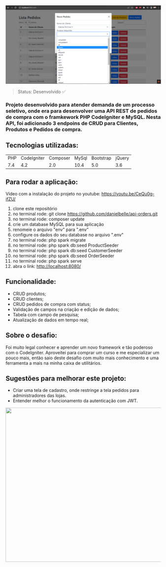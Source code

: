 <img src="https://github.com/danielbelle/api-orders/blob/main/public/readme/CRUD-adicionar.png"></img>

> Status: Desenvolvido ✅
### Projeto desenvolvido para atender demanda de um processo seletivo, onde era para desenvolver uma API REST de pedidos de compra com o framkework PHP CodeIgniter e MySQL. Nesta API, foi adicionado 3 endpoins de CRUD para Clientes, Produtos e Pedidos de compra.

## Tecnologias utilizadas:

<table>
  <tr>
    <td>PHP</td>
    <td>CodeIgniter</td>
    <td>Composer</td>
    <td>MySql</td>
    <td>Bootstrap</td>
    <td>jQuery</td>
  </tr>
  <tr>
    <td>7.4</td>
    <td>4.2</td>
    <td>2.0</td>
    <td>10.4</td>
    <td>5.0</td>
    <td>3.6</td>
  </tr>
</table>

## Para rodar a aplicação:
<spam> Vídeo com a instalação do projeto no youtube:</spam> https://youtu.be/CeQu0g-ifZU/

1) clone este repositório
2) no terminal rode: git clone https://github.com/danielbelle/api-orders.git
3) no terminal rode: composer update
4) crie um database MySQL para sua aplicação
5) renomeie o arquivo "env" para ".env"
6) configure os dados do seu database no arquivo ".env"
7) no terminal rode: php spark migrate
8) no terminal rode: php spark db:seed ProductSeeder
9) no terminal rode: php spark db:seed CustomerSeeder
10) no terminal rode: php spark db:seed OrderSeeder
11) no terminal rode: php spark serve
12) abra o link: <a href="http://localhost:8080/" >http://localhost:8080/</a>

## Funcionalidade:
- CRUD produtos;
- CRUD clientes;
- CRUD pedidos de compra com status;
- Validação de campos na criação e edição de dados;
- Tabela com campo de pesquisa;
- Atualização de dados em tempo real;

## Sobre o desafio:
Foi muito legal conhecer e aprender um novo framework e tão poderoso com o CodeIgniter. Aproveitei para comprar um curso e me especializar um pouco mais, então saio deste desafio com muito mais conhecimento e uma ferramenta a mais na minha caixa de utilitários.

## Sugestões para melhorar este projeto:

- Criar uma tela de cadastro, onde restringe a tela pedidos para administradores das lojas.
- Entender melhor o funcionamento da autenticação com JWT.


<center><img src="https://github.com/danielbelle/api-orders/blob/main/public/readme/crud.gif" style="width:1000px; height:500px"></center>
